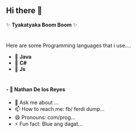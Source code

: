 ## Hi there 👋

✨ **Tyakatyaka Boom Boom** ✨ 
#
Here are some Programming languages that i use....

- 🔭 **Java**
- 🌱 **C#**
- 👯 **Js**
  #
#### - 🤔 Nathan De los Reyes
- 💬 Ask me about ...
- 📫 How to reach me: fb/ ferdi dump...
- 😄 Pronouns: com/prog...
- ⚡ Fun fact: Blue ang dagat...
